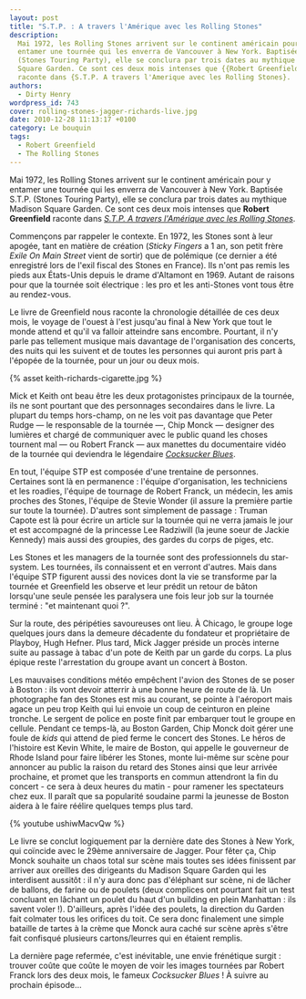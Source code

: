 ```yaml
---
layout: post
title: "S.T.P. : A travers l'Amérique avec les Rolling Stones"
description:
  Mai 1972, les Rolling Stones arrivent sur le continent américain pour y
  entamer une tournée qui les enverra de Vancouver à New York. Baptisée S.T.P.
  (Stones Touring Party), elle se conclura par trois dates au mythique Madison
  Square Garden. Ce sont ces deux mois intenses que {{Robert Greenfield}}
  raconte dans {S.T.P. A travers l'Amerique avec les Rolling Stones}.
authors:
  - Dirty Henry
wordpress_id: 743
cover: rolling-stones-jagger-richards-live.jpg
date: 2010-12-28 11:13:17 +0100
category: Le bouquin
tags:
  - Robert Greenfield
  - The Rolling Stones
---
```


Mai 1972, les Rolling Stones arrivent sur le continent américain pour y entamer
une tournée qui les enverra de Vancouver à New York. Baptisée S.T.P. (Stones
Touring Party), elle se conclura par trois dates au mythique Madison Square
Garden. Ce sont ces deux mois intenses que **Robert Greenfield** raconte dans
[_S.T.P. A travers l'Amérique avec les Rolling Stones_][1].

Commençons par rappeler le contexte. En 1972, les Stones sont à leur apogée,
tant en matière de création (_Sticky Fingers_ a 1 an, son petit frère _Exile On
Main Street_ vient de sortir) que de polémique (ce dernier a été enregistré lors
de l'exil fiscal des Stones en France). Ils n'ont pas remis les pieds aux
États-Unis depuis le drame d'Altamont en 1969. Autant de raisons pour que la
tournée soit électrique : les pro et les anti-Stones vont tous être au
rendez-vous.

Le livre de Greenfield nous raconte la chronologie détaillée de ces deux mois,
le voyage de l'ouest à l'est jusqu'au final à New York que tout le monde attend
et qu'il va falloir atteindre sans encombre. Pourtant, il n'y parle pas
tellement musique mais davantage de l'organisation des concerts, des nuits qui
les suivent et de toutes les personnes qui auront pris part à l'épopée de la
tournée, pour un jour ou deux mois.

{% asset keith-richards-cigarette.jpg %}

Mick et Keith ont beau être les deux protagonistes principaux de la tournée, ils
ne sont pourtant que des personnages secondaires dans le livre. La plupart du
temps hors-champ, on ne les voit pas davantage que Peter Rudge — le responsable
de la tournée —, Chip Monck — designer des lumières et chargé de communiquer
avec le public quand les choses tournent mal — ou Robert Franck — aux manettes
du documentaire vidéo de la tournée qui deviendra le légendaire [_Cocksucker
Blues_][2].

En tout, l'équipe STP est composée d'une trentaine de personnes. Certaines sont
là en permanence : l'équipe d'organisation, les techniciens et les roadies,
l'équipe de tournage de Robert Franck, un médecin, les amis proches des Stones,
l'équipe de Stevie Wonder (il assure la première partie sur toute la tournée).
D'autres sont simplement de passage : Truman Capote est là pour écrire un
article sur la tournée qui ne verra jamais le jour et est accompagné de la
princesse Lee Radziwill (la jeune soeur de Jackie Kennedy) mais aussi des
groupies, des gardes du corps de piges, etc.

Les Stones et les managers de la tournée sont des professionnels du star-system.
Les tournées, ils connaissent et en verront d'autres. Mais dans l'équipe STP
figurent aussi des novices dont la vie se transforme par la tournée et
Greenfield les observe et leur prédit un retour de bâton lorsqu'une seule pensée
les paralysera une fois leur job sur la tournée terminé : "et maintenant
quoi ?".

Sur la route, des péripéties savoureuses ont lieu. À Chicago, le groupe loge
quelques jours dans la demeure décadente du fondateur et propriétaire de
Playboy, Hugh Hefner. Plus tard, Mick Jagger préside un procès interne suite au
passage à tabac d'un pote de Keith par un garde du corps. La plus épique reste
l'arrestation du groupe avant un concert à Boston.

Les mauvaises conditions météo empêchent l'avion des Stones de se poser à
Boston : ils vont devoir atterrir à une bonne heure de route de là. Un
photographe fan des Stones est mis au courant, se pointe à l'aéroport mais agace
un peu trop Keith qui lui envoie un coup de ceinturon en pleine tronche. Le
sergent de police en poste finit par embarquer tout le groupe en cellule.
Pendant ce temps-là, au Boston Garden, Chip Monck doit gérer une foule de _kids_
qui attend de pied ferme le concert des Stones. Le héros de l'histoire est Kevin
White, le maire de Boston, qui appelle le gouverneur de Rhode Island pour faire
libérer les Stones, monte lui-même sur scène pour annoncer au public la raison
du retard des Stones ainsi que leur arrivée prochaine, et promet que les
transports en commun attendront la fin du concert - ce sera à deux heures du
matin - pour ramener les spectateurs chez eux. Il paraît que sa popularité
soudaine parmi la jeunesse de Boston aidera à le faire réélire quelques temps
plus tard.

{% youtube ushiwMacvQw %}

Le livre se conclut logiquement par la dernière date des Stones à New York, qui
coïncide avec le 29ème anniversaire de Jagger. Pour fêter ça, Chip Monck
souhaite un chaos total sur scène mais toutes ses idées finissent par arriver
aux oreilles des dirigeants du Madison Square Garden qui les interdisent
aussitôt : il n'y aura donc pas d'éléphant sur scène, ni de lâcher de ballons,
de farine ou de poulets (deux complices ont pourtant fait un test concluant en
lâchant un poulet du haut d'un building en plein Manhattan : ils savent
voler !). D'ailleurs, après l'idée des poulets, la direction du Garden fait
colmater tous les orifices du toit. Ce sera donc finalement une simple bataille
de tartes à la crème que Monck aura caché sur scène après s'être fait confisqué
plusieurs cartons/leurres qui en étaient remplis.

La dernière page refermée, c'est inévitable, une envie frénétique surgit :
trouver coûte que coûte le moyen de voir les images tournées par Robert Franck
lors des deux mois, le fameux *Cocksucker Blues* ! À suivre au prochain épisode…

[1]:
  https://www.babelio.com/livres/Greenfield-STP--A-travers-lAmerique-avec-les-Rolling-Stones/171276
[2]: https://www.themoviedb.org/movie/35922-cocksucker-blues
